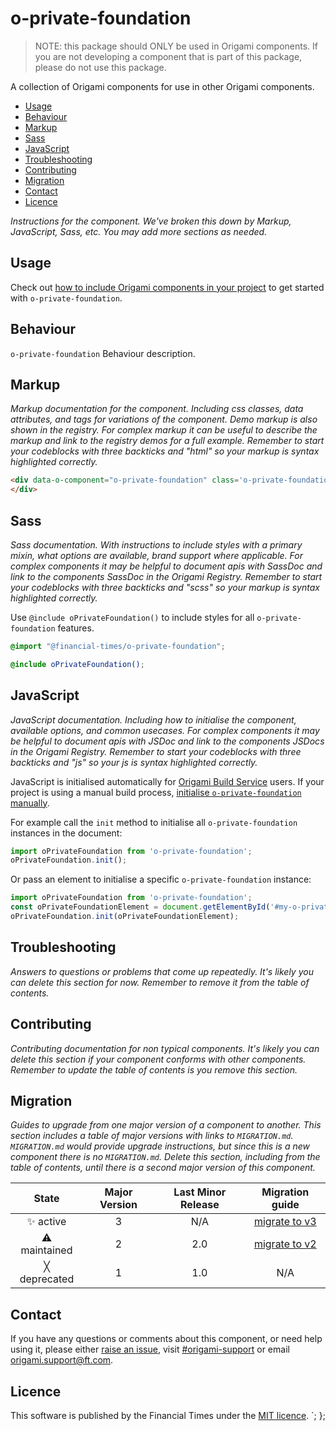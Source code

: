 # o-private-foundation

> NOTE: this package should ONLY be used in Origami components. If you are not developing a component that is part of this package, please do not use this package. 

A collection of Origami components for use in other Origami components.

- [Usage](#usage)
- [Behaviour](#behaviour)
- [Markup](#markup)
- [Sass](#sass)
- [JavaScript](#javascript)
- [Troubleshooting](#troubleshooting)
- [Contributing](#contributing)
- [Migration](#migration)
- [Contact](#contact)
- [Licence](#licence)

_Instructions for the component. We've broken this down by Markup, JavaScript, Sass, etc. You may add more sections as needed._

## Usage

Check out [how to include Origami components in your project](https://origami.ft.com/docs/components/#including-components-in-your-project) to get started with `o-private-foundation`.

## Behaviour

`o-private-foundation` Behaviour description.

## Markup

_Markup documentation for the component. Including css classes, data attributes, and tags for variations of the component._
_Demo markup is also shown in the registry. For complex markup it can be useful to describe the markup and link to the registry demos for a full example._
_Remember to start your codeblocks with three backticks and "html" so your markup is syntax highlighted correctly._
```html
<div data-o-component="o-private-foundation" class='o-private-foundation'>
</div>
```

## Sass

_Sass documentation. With instructions to include styles with a primary mixin, what options are available, brand support where applicable._
_For complex components it may be helpful to document apis with SassDoc and link to the components SassDoc in the Origami Registry._
_Remember to start your codeblocks with three backticks and "scss" so your markup is syntax highlighted correctly._

Use `@include oPrivateFoundation()` to include styles for all `o-private-foundation` features.

```scss
@import "@financial-times/o-private-foundation";

@include oPrivateFoundation();
```


## JavaScript

_JavaScript documentation. Including how to initialise the component, available options, and common usecases._
_For complex components it may be helpful to document apis with JSDoc and link to the components JSDocs in the Origami Registry._
_Remember to start your codeblocks with three backticks and "js" so your js is syntax highlighted correctly._

JavaScript is initialised automatically for [Origami Build Service](https://www.ft.com/__origami/service/build/v2/) users. If your project is using a manual build process, [initialise  `o-private-foundation` manually](https://origami.ft.com/docs/tutorials/manual-build/).

For example call the `init` method to initialise all `o-private-foundation` instances in the document:

```js
import oPrivateFoundation from 'o-private-foundation';
oPrivateFoundation.init();
```

Or pass an element to initialise a specific `o-private-foundation` instance:

```js
import oPrivateFoundation from 'o-private-foundation';
const oPrivateFoundationElement = document.getElementById('#my-o-private-foundation-element');
oPrivateFoundation.init(oPrivateFoundationElement);
```



## Troubleshooting

_Answers to questions or problems that come up repeatedly._
_It's likely you can delete this section for now. Remember to remove it from the table of contents._

## Contributing

_Contributing documentation for non typical components._
_It's likely you can delete this section if your component conforms with other components._
_Remember to update the table of contents is you remove this section._

## Migration

_Guides to upgrade from one major version of a component to another._
_This section includes a table of major versions with links to `MIGRATION.md`._
_`MIGRATION.md` would provide upgrade instructions, but since this is a new component there is no `MIGRATION.md`._
_Delete this section, including from the table of contents, until there is a second major version of this component._

State | Major Version | Last Minor Release | Migration guide |
:---: | :---: | :---: | :---:
✨ active | 3 | N/A | [migrate to v3](MIGRATION.md#migrating-from-v2-to-v3) |
⚠ maintained | 2 | 2.0 | [migrate to v2](MIGRATION.md#migrating-from-v1-to-v2) |
╳ deprecated | 1 | 1.0 | N/A |

## Contact
If you have any questions or comments about this component, or need help using it, please either [raise an issue](https://github.com/Financial-Times/origami/issues/new?labels=o-private-foundation,components), visit [#origami-support](https://financialtimes.slack.com/messages/#origami-support/) or email [origami.support@ft.com](mailto:origami.support@ft.com).

## Licence
This software is published by the Financial Times under the [MIT licence](http://opensource.org/licenses/MIT).
`;
};

